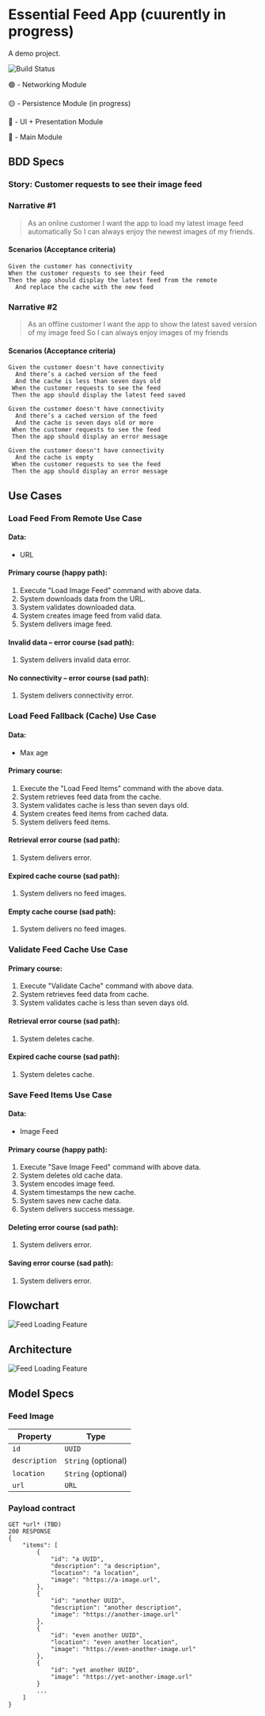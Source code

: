 # Essential Feed App (cuurently in progress)
A demo project.

![Build Status](https://github.com/mazvydask/EssentialFeed/actions/workflows/CI.yml/badge.svg)


🟢 - Networking Module

🟡 - Persistence Module (in progress)

🔴 - UI + Presentation Module

🔴 - Main Module

 ## BDD Specs

 ### Story: Customer requests to see their image feed

 ### Narrative #1

 > As an online customer
 I want the app to load my latest image feed automatically
 So I can always enjoy the newest images of my friends.

 #### Scenarios (Acceptance criteria)

 ```
 Given the customer has connectivity
 When the customer requests to see their feed
 Then the app should display the latest feed from the remote
   And replace the cache with the new feed
 ```

 ### Narrative #2

 > As an offline customer
 I want the app to show the latest saved version of my image feed
 So I can always enjoy images of my friends

 #### Scenarios (Acceptance criteria)

 ```
 Given the customer doesn't have connectivity
   And there’s a cached version of the feed
   And the cache is less than seven days old
  When the customer requests to see the feed
  Then the app should display the latest feed saved

 Given the customer doesn't have connectivity
   And there’s a cached version of the feed
   And the cache is seven days old or more
  When the customer requests to see the feed
  Then the app should display an error message

 Given the customer doesn't have connectivity
   And the cache is empty
  When the customer requests to see the feed
  Then the app should display an error message
 ```

 ## Use Cases

 ### Load Feed From Remote Use Case

 #### Data:
 - URL

 #### Primary course (happy path):
 1. Execute "Load Image Feed" command with above data.
 2. System downloads data from the URL.
 3. System validates downloaded data.
 4. System creates image feed from valid data.
 5. System delivers image feed.

 #### Invalid data – error course (sad path):
 1. System delivers invalid data error.

 #### No connectivity – error course (sad path):
 1. System delivers connectivity error.

 ### Load Feed Fallback (Cache) Use Case

 #### Data:
 - Max age

 #### Primary course:
 1. Execute the "Load Feed Items" command with the above data.
 2. System retrieves feed data from the cache.
 3. System validates cache is less than seven days old.
 4. System creates feed items from cached data.
 5. System delivers feed items.

#### Retrieval error course (sad path):
 1. System delivers error.

 #### Expired cache course (sad path): 
 1. System delivers no feed images.

 #### Empty cache course (sad path): 
 1. System delivers no feed images.


 ### Validate Feed Cache Use Case

 #### Primary course:
 1. Execute "Validate Cache" command with above data.
 2. System retrieves feed data from cache.
 3. System validates cache is less than seven days old.

 #### Retrieval error course (sad path):
 1. System deletes cache.

 #### Expired cache course (sad path): 
 1. System deletes cache.


 ### Save Feed Items Use Case

 #### Data:
 - Image Feed

 #### Primary course (happy path):
 1. Execute "Save Image Feed" command with above data.
 2. System deletes old cache data.
 3. System encodes image feed.
 4. System timestamps the new cache.
 5. System saves new cache data.
 6. System delivers success message.

 #### Deleting error course (sad path):
 1. System delivers error.

 #### Saving error course (sad path):
 1. System delivers error.

 ## Flowchart

 ![Feed Loading Feature](feed_flowchart.png)

 ## Architecture

 ![Feed Loading Feature](feed_architecture.png)

 ## Model Specs

 ### Feed Image

 | Property      | Type                |
 |---------------|---------------------|
 | `id`          | `UUID`              |
 | `description` | `String` (optional) |
 | `location`    | `String` (optional) |
 | `url`         | `URL`               |

 ### Payload contract

 ```
 GET *url* (TBD)
 200 RESPONSE
 {
     "items": [
         {
             "id": "a UUID",
             "description": "a description",
             "location": "a location",
             "image": "https://a-image.url",
         },
         {
             "id": "another UUID",
             "description": "another description",
             "image": "https://another-image.url"
         },
         {
             "id": "even another UUID",
             "location": "even another location",
             "image": "https://even-another-image.url"
         },
         {
             "id": "yet another UUID",
             "image": "https://yet-another-image.url"
         }
         ...
     ]
 }
 ```
